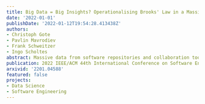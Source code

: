 ```yaml
---
title: Big Data = Big Insights? Operationalising Brooks' Law in a Massive GitHub Data Set
date: '2022-01-01'
publishDate: '2022-01-12T19:54:28.413438Z'
authors:
- Christoph Gote
- Pavlin Mavrodiev
- Frank Schweitzer
- Ingo Scholtes
abstract: Massive data from software repositories and collaboration tools are widely used to study social aspects in software development. One question that several recent works have addressed is how a software project's size and structure influence team productivity, a question famously considered in Brooks' law. Recent studies using massive repository data suggest that developers in larger teams tend to be less productive than smaller teams. Despite using similar methods and data, other studies argue for a positive linear or even super-linear relationship between team size and productivity, thus contesting the view of software economics that software projects are diseconomies of scale. In our work, we study challenges that can explain the disagreement between recent studies of developer productivity in massive repository data. We further provide, to the best of our knowledge, the largest, curated corpus of GitHub projects tailored to investigate the influence of team size and collaboration patterns on individual and collective productivity. Our work contributes to the ongoing discussion on the choice of productivity metrics in the operationalisation of hypotheses about determinants of successful software projects. It further highlights general pitfalls in big data analysis and shows that the use of bigger data sets does not automatically lead to more reliable insights.
publication: 2022 IEEE/ACM 44th International Conference on Software Engineering (ICSE)
arxivid: '2201.04588'
featured: false
projects:
- Data Science
- Software Engineering
---
```

